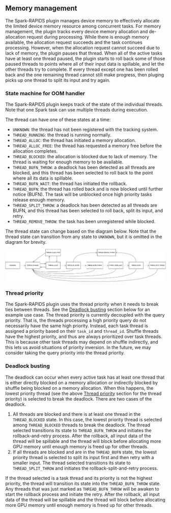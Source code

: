 ## Memory management

The Spark-RAPIDS plugin manages device memory to effectively allocate the limited device memory resource among concurrent tasks.
For memory management, the plugin tracks every device memory allocation and de-allocation request during processing.
While there is enough memory available, the allocation request succeeds and the task continues processing.
However, when the allocation request cannot succeed due to lack of memory, the plugin pauses that thread. When all of the active tasks have at least one thread paused, the plugin starts to roll back some of those paused threads to points where all of their input data is spillable, and let the other threads try to complete. If every thread except one has been rolled back and the one remaining thread cannot still make progress, then pluging picks up one thread to split its input and try again.

### State machine for OOM handler

The Spark-RAPIDS plugin keeps track of the state of the individual threads. Note that one Spark task can use multiple threads during execution.

The thread can have one of these states at a time:

- `UNKNOWN`: the thread has not been registered with the tracking system.
- `THREAD_RUNNING`: the thread is running normally.
- `THREAD_ALLOC`: the thread has initiated a memory allocation.
- `THREAD_ALLOC_FREE`: the thread has requested a memory free before the allocation completes.
- `THREAD_BLOCKED`: the allocation is blocked due to lack of memory. The thread is waiting for enough memory to be available.
- `THREAD_BUFN_THROW`: a deadlock has been detected as all threads are blocked, and this thread has been selected to roll back to the point where all its data is spillable.
- `THREAD_BUFN_WAIT`: the thread has initiated the rollback.
- `THREAD_BUFN`: the thread has rolled back and is now blocked until further notice (BUFN). The task will be unblocked once high priority tasks release enough memory.
- `THREAD_SPLIT_THROW`: a deadlock has been detected as all threads are BUFN, and this thread has been selected to roll back, split its input, and retry.
- `THREAD_REMOVE_THROW`: the task has been unregistered while blocked.

The thread state can change based on the diagram below. Note that the thread state can transition from any state to `UNKNOWN`, but it is omitted in the diagram for brevity.

![alt text](img/memory_state_machine.png "Thread state machine")

### Thread priority

The Spark-RAPIDS plugin uses the thread priority when it needs to break ties between threads. See the [Deadlock busting](#deadlock-busting) section below for an example use case. The thread priority is currently decoupled with the query priority. That is, the threads processing a high priority query do not necessarily have the same high priority. Instead, each task thread is assigned a priority based on their `task_id` and `thread_id`. Shuffle threads have the highest priority, and thus are always prioritized over task threads. This is because other task threads may depend on shuffle indirectly, and this lets us avoid situations of priority inversion. In the future, we may consider taking the query priority into the thread priority.

### Deadlock busting

The deadlock can occur when every active task has at least one thread that is either directly blocked on a memory allocation or indirectly blocked by shuffle being blocked on a memory allocation. When this happens, the lowest priority thread (see the above [Thread priority](thread-priority) section for the thread priority) is selected to break the deadlock. There are two cases of the deadlock.

1) All threads are blocked and there is at least one thread in the `THREAD_BLOCKED` state. In this case, the lowest priority thread is selected among `THREAD_BLOCKED` threads to break the deadlock. The thread selected transitions its state to `THREAD_BUFN_THROW` and initiates the rollback-and-retry process. After the rollback, all input data of the thread will be spillable and the thread will block before allocating more GPU memory until enough memory is freed up for other threads.
2) If all threads are blocked and are in the `THREAD_BUFN` state, the lowest priority thread is selected to split its input first and then retry with a smaller input. The thread selected transitions its state to `THREAD_SPLIT_THROW` and initiates the rollback-split-and-retry process.

If the thread selected is a task thread and its priority is not the highest priority, the thread will transition its state into the `THREAD_BUFN_THROW` state. Any threads that was just marked as `THREAD_BUFN_THROW` will be awaken to start the rollback process and initiate the retry. After the rollback, all input data of the thread will be spillable and the thread will block before allocating more GPU memory until enough memory is freed up for other threads.
